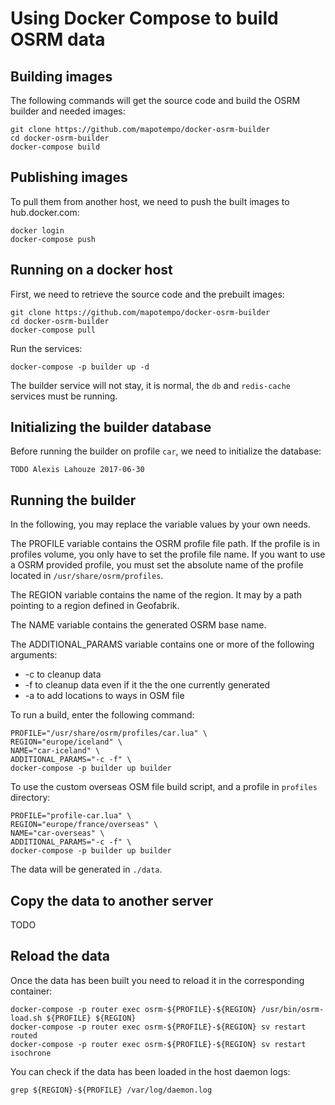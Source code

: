Using Docker Compose to build OSRM data
=======================================

Building images
---------------

The following commands will get the source code and build the OSRM builder
and needed images:

    git clone https://github.com/mapotempo/docker-osrm-builder
    cd docker-osrm-builder
    docker-compose build

Publishing images
-----------------

To pull them from another host, we need to push the built images to
hub.docker.com:

    docker login
    docker-compose push

Running on a docker host
------------------------

First, we need to retrieve the source code and the prebuilt images:

    git clone https://github.com/mapotempo/docker-osrm-builder
    cd docker-osrm-builder
    docker-compose pull

Run the services:

    docker-compose -p builder up -d

The builder service will not stay, it is normal, the `db` and `redis-cache`
services must be running.

Initializing the builder database
---------------------------------

Before running the builder on profile `car`, we need to initialize the
database:

    TODO Alexis Lahouze 2017-06-30

Running the builder
-------------------

In the following, you may replace the variable values by your own needs.

The PROFILE variable contains the OSRM profile file path.
If the profile is in profiles volume, you only have to set the profile file
name.
If you want to use a OSRM provided profile, you must set the absolute name of
the profile located in `/usr/share/osrm/profiles`.

The REGION variable contains the name of the region. It may by a path pointing to
a region defined in Geofabrik.

The NAME variable contains the generated OSRM base name.

The ADDITIONAL_PARAMS variable contains one or more of the following arguments:
  - -c to cleanup data
  - -f to cleanup data even if it the the one currently generated
  - -a to add locations to ways in OSM file

To run a build, enter the following command:

    PROFILE="/usr/share/osrm/profiles/car.lua" \
    REGION="europe/iceland" \
    NAME="car-iceland" \
    ADDITIONAL_PARAMS="-c -f" \
    docker-compose -p builder up builder

To use the custom overseas OSM file build script, and a profile in `profiles`
directory:

    PROFILE="profile-car.lua" \
    REGION="europe/france/overseas" \
    NAME="car-overseas" \
    ADDITIONAL_PARAMS="-c -f" \
    docker-compose -p builder up builder

The data will be generated in `./data`.

Copy the data to another server
-------------------------------

TODO

Reload the data
---------------

Once the data has been built you need to reload it in the corresponding
container:

    docker-compose -p router exec osrm-${PROFILE}-${REGION} /usr/bin/osrm-load.sh ${PROFILE} ${REGION}
    docker-compose -p router exec osrm-${PROFILE}-${REGION} sv restart routed
    docker-compose -p router exec osrm-${PROFILE}-${REGION} sv restart isochrone

You can check if the data has been loaded in the host daemon logs:

    grep ${REGION}-${PROFILE} /var/log/daemon.log
